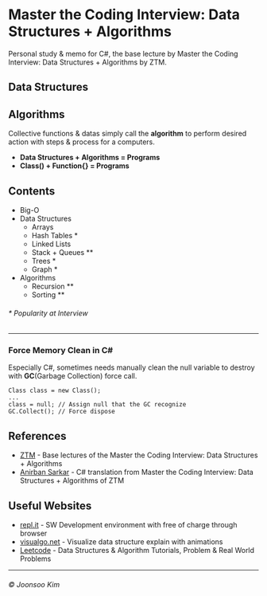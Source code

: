# Master the Coding Interview: Data Structures + Algorithms
Personal study & memo for C#, the base lecture by Master the Coding Interview: Data Structures + Algorithms by ZTM.

## Data Structures

## Algorithms
Collective functions & datas simply call the **algorithm** to perform desired action with steps & process for a computers.

- **Data Structures + Algorithms = Programs**
- **Class()         + Function{} = Programs**

## Contents
- Big-O
- Data Structures
  - Arrays
  - Hash Tables *
  - Linked Lists
  - Stack + Queues **
  - Trees *
  - Graph *
- Algorithms
  - Recursion **
  - Sorting **
###### * Popularity at Interview

---
### Force Memory Clean in C#
Especially C#, sometimes needs manually clean the null variable to destroy with **GC**(Garbage Collection) force call.

    Class class = new Class();
    ...
    class = null; // Assign null that the GC recognize
    GC.Collect(); // Force dispose

## References
- [ZTM](https://zerotomastery.io/) - Base lectures of the Master the Coding Interview: Data Structures + Algorithms
- [Anirban Sarkar](https://github.com/anirban-s/data-structures-and-algorithms) - C# translation from Master the Coding Interview: Data Structures + Algorithms of ZTM

## Useful Websites
- [repl.it](https://replit.com) - SW Development environment with free of charge through browser
- [visualgo.net](https://visualgo.net/en) - Visualize data structure explain with animations
- [Leetcode](https://leetcode.com/) - Data Structures & Algorithm Tutorials, Problem & Real World Problems

---
###### &copy; Joonsoo Kim